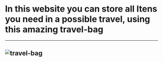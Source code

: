 # In this website you can store all Itens you need in a possible travel, using this amazing travel-bag

-----
![travel-bag](https://user-images.githubusercontent.com/116040965/223325283-d9f517fd-b0c6-48f2-b5f2-cd0e77be3a13.png)
-----



